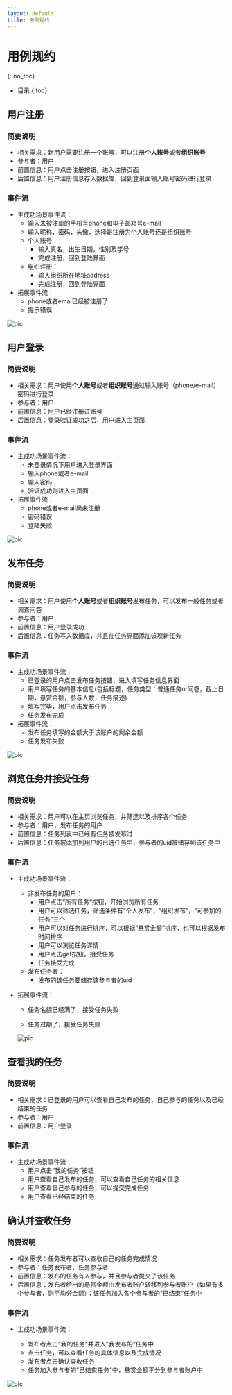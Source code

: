 ```yaml
---
layout: default
title: 用例规约
---
```


# 用例规约
{:.no_toc}

* 目录
{:toc}

## 用户注册

### 简要说明  

  - 相关需求：新用户需要注册一个账号，可以注册**个人账号**或者**组织账号**
  - 参与者：用户
  - 前置信息：用户点击注册按钮，进入注册页面
  - 后置信息：用户注册信息存入数据库，回到登录面输入账号密码进行登录

### 事件流

  - 主成功场景事件流：
    - 输入未被注册的手机号phone和电子邮箱号e-mail
    - 输入昵称，密码，头像，选择是注册为个人账号还是组织账号
    - 个人账号：
      - 输入真名，出生日期，性别及学号
      - 完成注册，回到登陆界面
    - 组织注册：
      - 输入组织所在地址address
      - 完成注册，回到登陆界面
  - 拓展事件流：
    - phone或者emai已经被注册了
    - 提示错误

  ![pic](pics/01.png)

## 用户登录  

### 简要说明  

  - 相关需求：用户使用**个人账号**或者**组织账号**通过输入账号（phone/e-mail）密码进行登录
  - 参与者：用户
  - 前置信息：用户已经注册过账号
  - 后置信息：登录验证成功之后，用户进入主页面

### 事件流  

  - 主成功场景事件流：
    - 未登录情况下用户进入登录界面
    - 输入phone或者e-mail
    - 输入密码
    - 验证成功则进入主页面
  - 拓展事件流：
    - phone或者e-mail尚未注册
    - 密码错误
    - 登陆失败

  ![pic](pics/02.png)

## 发布任务  

### 简要说明  

  - 相关需求：用户使用**个人账号**或者**组织账号**发布任务，可以发布一般任务或者调查问卷
  - 参与者：用户
  - 前置信息：用户登录成功
  - 后置信息：任务写入数据库，并且在任务界面添加该项新任务

### 事件流  

  - 主成功场景事件流：
    - 已登录的用户点击发布任务按钮，进入填写任务信息界面
    - 用户填写任务的基本信息(包括标题，任务类型：普通任务or问卷，截止日期，悬赏金额，参与人数，任务描述)
    - 填写完毕，用户点击发布任务
    - 任务发布完成
  - 拓展事件流：
    - 发布任务填写的金额大于该账户的剩余金额
    - 任务发布失败

  ![pic](pics/03.png)

## 浏览任务并接受任务

### 简要说明  

  - 相关需求：用户可以在主页浏览任务，并筛选以及排序各个任务
  - 参与者：用户，发布任务的用户
  - 前置信息：任务列表中已经有任务被发布过
  - 后置信息：任务被添加到用户的已选任务中，参与者的uid被储存到该任务中

### 事件流  

  - 主成功场景事件流：

    - 非发布任务的用户：	
      - 用户点击”所有任务“按钮，开始浏览所有任务
      - 用户可以筛选任务，筛选条件有“个人发布”，“组织发布”，“可参加的任务”三个
      - 用户可以对任务进行排序，可以根据“悬赏金额”排序，也可以根据发布时间排序
      - 用户可以浏览任务详情
      - 用户点击get按钮，接受任务
      - 任务接受完成
    - 发布任务者：
      - 发布的该任务要储存该参与者的uid

  - 拓展事件流：

    - 任务名额已经满了，接受任务失败

    - 任务过期了，接受任务失败

    ![pic](pics/04.png)

## 查看我的任务  

### 简要说明  

  - 相关需求：已登录的用户可以查看自己发布的任务，自己参与的任务以及已经结束的任务
  - 参与者：用户
  - 前置信息：用户登录

### 事件流

  - 主成功场景事件流：
    - 用户点击“我的任务”按钮
    - 用户查看自己发布的任务，可以查看自己任务的相关信息
    - 用户查看自己参与的任务，可以提交完成任务
    - 用户查看已经结束的任务

## 确认并查收任务  

### 简要说明  

  - 相关需求：任务发布者可以查收自己的任务完成情况
  - 参与者：任务发布者，任务参与者
  - 前置信息：发布的任务有人参与，并且参与者提交了该任务
  - 后置信息：发布者给出的悬赏金额由发布者账户转移到参与者账户（如果有多个参与者，则平均分金额）；该任务加入各个参与者的”已结束“任务中

### 事件流

  - 主成功场景事件流：

    - 发布者点击”我的任务“并进入”我发布的“任务中
    - 点击任务，可以查看任务的具体信息以及完成情况
    - 发布者点击确认查收任务
    - 任务加入参与者的”已结束任务“中，悬赏金额平分到参与者账户中

  ![pic](pics/05.png)
